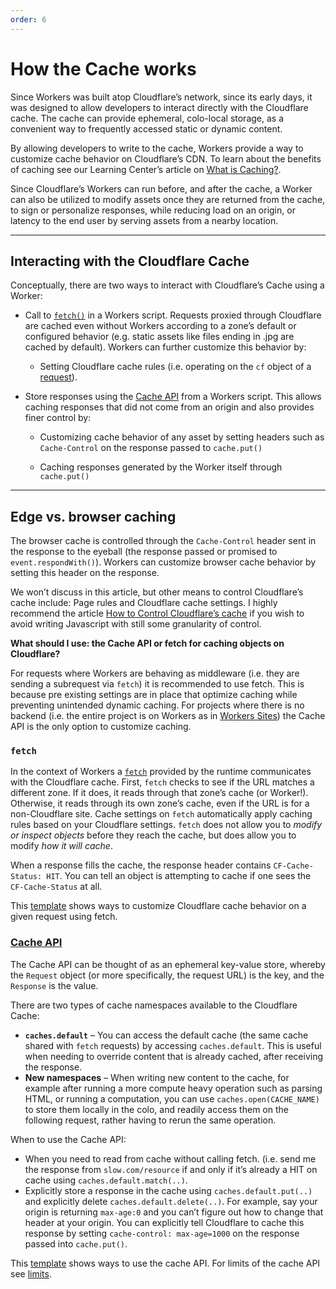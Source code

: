```yaml
---
order: 6
---
```


# How the Cache works

Since Workers was built atop Cloudflare’s network, since its early days, it was designed to allow developers to interact directly with the Cloudflare cache. The cache can provide ephemeral, colo-local storage, as a convenient way to frequently accessed static or dynamic content.

By allowing developers to write to the cache, Workers provide a way to customize cache behavior on Cloudflare’s CDN. To learn about the benefits of caching see our Learning Center’s article on [What is Caching?](https://www.cloudflare.com/learning/cdn/what-is-caching/).

Since Cloudflare’s Workers can run before, and after the cache, a Worker can also be utilized to modify assets once they are returned from the cache, to sign or personalize responses, while reducing load on an origin, or latency to the end user by serving assets from a nearby location.

--------------------------------

## Interacting with the Cloudflare Cache

Conceptually, there are two ways to interact with Cloudflare’s Cache using a Worker:

- Call to [`fetch()`](/runtime-apis/fetch) in a Workers script. Requests proxied through Cloudflare are cached even without Workers according to a zone’s default or configured behavior (e.g. static assets like files ending in .jpg are cached by default). Workers can further customize this behavior by:

  - Setting Cloudflare cache rules (i.e. operating on the `cf` object of a [request](/runtime-apis/request)).

- Store responses using the [Cache API](/runtime-apis/cache) from a Workers script. This allows caching responses that did not come from an origin and also provides finer control by:

  - Customizing cache behavior of any asset by setting headers such as `Cache-Control` on the response passed to `cache.put()`

  - Caching responses generated by the Worker itself through `cache.put()`

--------------------------------

## Edge vs. browser caching

The browser cache is controlled through the `Cache-Control` header sent in the response to the eyeball (the response passed or promised to `event.respondWith()`). Workers can customize browser cache behavior by setting this header on the response.

We won’t discuss in this article, but other means to control Cloudflare’s cache include: Page rules and Cloudflare cache settings. I highly recommend the article [How to Control Cloudflare’s cache](https://support.cloudflare.com/hc/en-us/articles/202775670) if you wish to avoid writing Javascript with still some granularity of control.

**What should I use: the Cache API or fetch for caching objects on Cloudflare?**

For requests where Workers are behaving as middleware (i.e. they are sending a subrequest via `fetch`) it is recommended to use fetch. This is because pre existing settings are in place that optimize caching while preventing unintended dynamic caching. For projects where there is no backend (i.e. the entire project is on Workers as in [Workers Sites](/platform/sites)) the Cache API is the only option to customize caching.

### `fetch`

In the context of Workers a [`fetch`](/runtime-apis/fetch) provided by the runtime communicates with the Cloudflare cache. First, `fetch` checks to see if the URL matches a different zone. If it does, it reads through that zone’s cache (or Worker!). Otherwise, it reads through its own zone’s cache, even if the URL is for a non-Cloudflare site. Cache settings on `fetch` automatically apply caching rules based on your Cloudflare settings. `fetch` does not allow you to _modify or inspect objects_ before they reach the cache, but does allow you to modify _how it will cache_.

When a response fills the cache, the response header contains `CF-Cache-Status: HIT`. You can tell an object is attempting to cache if one sees the `CF-Cache-Status` at all.

This [template](/examples/cache-using-fetch) shows ways to customize Cloudflare cache behavior on a given request using fetch.

### [Cache API](/runtime-apis/cache)

The Cache API can be thought of as an ephemeral key-value store, whereby the `Request` object (or more specifically, the request URL) is the key, and the `Response` is the value.

There are two types of cache namespaces available to the Cloudflare Cache:

- __`caches.default`__ – You can access the default cache (the same cache shared with `fetch` requests) by accessing `caches.default`. This is useful when needing to override content that is already cached, after receiving the response.
- __New namespaces__ – When writing new content to the cache, for example after running a more compute heavy operation such as parsing HTML, or running a computation, you can use `caches.open(CACHE_NAME)` to store them locally in the colo, and readily access them on the following request, rather having to rerun the same operation.

When to use the Cache API:

- When you need to read from cache without calling fetch. (i.e. send me the response from `slow.com/resource` if and only if it’s already a HIT on cache using `caches.default.match(..)`.
- Explicitly store a response in the cache using `caches.default.put(..)` and explicitly delete `caches.default.delete(..)`. For example, say your origin is returning `max-age:0` and you can’t figure out how to change that header at your origin. You can explicitly tell Cloudflare to cache this response by setting `cache-control: max-age=1000` on the response passed into `cache.put()`.

This [template](/examples/cache-api) shows ways to use the cache API. For limits of the cache API see [limits](/platform/limits#cache-api-limits).
